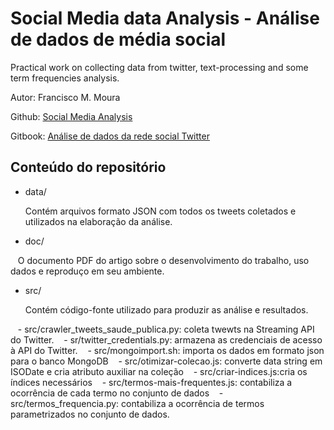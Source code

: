 # Social Media data Analysis - Análise de dados de média social

Practical work on collecting data from twitter, text-processing and some term frequencies analysis.

Autor: Francisco M. Moura

Github: [Social Media Analysis](https://github.com/franciscomoura/social-media-analysis)

Gitbook: [Análise de dados da rede social Twitter](https://www.gitbook.com/book/franciscomoura/analise-de-dados-da-rede-social-twitter/details) 



## Conteúdo do repositório
* data/

    Contém arquivos formato JSON com todos os tweets coletados e utilizados na elaboração da análise.
    
* doc/
    
    O documento PDF do artigo sobre o desenvolvimento do trabalho, uso dados e reproduço em seu ambiente.

* src/

    Contém código-fonte utilizado para produzir as análise e resultados.
   
    - src/crawler_tweets_saude_publica.py: coleta twewts na Streaming API do Twitter. 
    - sr/twitter_credentials.py: armazena as credenciais de acesso à API do Twitter.
    - src/mongoimport.sh: importa os dados em formato json para o banco MongoDB
    - src/otimizar-colecao.js: converte data string em ISODate e cria atributo auxiliar na coleção
    - src/criar-indices.js:cria os índices necessários
    - src/termos-mais-frequentes.js: contabiliza a ocorrência de cada termo no conjunto de dados
    - src/termos_frequencia.py: contabiliza a ocorrência de termos parametrizados no conjunto de dados.
